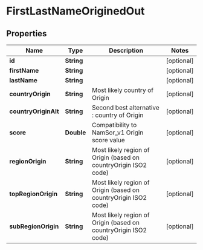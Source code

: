 
# FirstLastNameOriginedOut

## Properties
Name | Type | Description | Notes
------------ | ------------- | ------------- | -------------
**id** | **String** |  |  [optional]
**firstName** | **String** |  |  [optional]
**lastName** | **String** |  |  [optional]
**countryOrigin** | **String** | Most likely country of Origin |  [optional]
**countryOriginAlt** | **String** | Second best alternative : country of Origin |  [optional]
**score** | **Double** | Compatibility to NamSor_v1 Origin score value |  [optional]
**regionOrigin** | **String** | Most likely region of Origin (based on countryOrigin ISO2 code) |  [optional]
**topRegionOrigin** | **String** | Most likely region of Origin (based on countryOrigin ISO2 code) |  [optional]
**subRegionOrigin** | **String** | Most likely region of Origin (based on countryOrigin ISO2 code) |  [optional]



